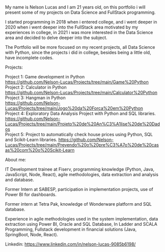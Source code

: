 My name is Nelson Lucas and I am 21 years old, on this portfolio i will present some of my projects on Data Science and FullStack programming.

I started programming in 2018 when i entered college, and i went deeper in 2020 when i went deeper into the FullStack area motivated by my experiences in college, in 2021 i was more interested in the Data Science area and decided to delve deeper into the subject.

The Portfolio will be more focused on my recent projects, all Data Science with Python, since the projects i did in college, besides being a little old, have incomplete codes.

Projects:

Project 1: Game development in Python<br/>
https://github.com/Nelson-Lucas/Projects/tree/main/Game%20Python<br/>
Project 2: Calculator in Python<br/>
https://github.com/Nelson-Lucas/Projects/tree/main/Calculator%20Python<br/>
Project 3: Hangman in Python<br/>
https://github.com/Nelson-Lucas/Projects/tree/main/Jogo%20da%20Forca%20em%20Python<br/>
Project 4: Exploratory Data Analysis Project with Python and SQL libraries.<br/>
https://github.com/Nelson-Lucas/Projects/tree/main/Projeto%20de%20An%C3%A1lise%20de%20Dados<br/>
Project 5: Project to automatically check house prices using Python, SQL and Scikit-Learn libraries.
https://github.com/Nelson-Lucas/Projects/tree/main/Prevendo%20o%20pre%C3%A7o%20de%20casas%20com%20o%20Scikit-Learn<br/>

About me:

IT Development trainee at Fiserv, programming knowledge (Python, Java, JavaScript, Node, React), agile methodologies, data extraction and analysis and database.

Former Intern at SABESP, participation in implementation projects, use of Power BI for dashboards.

Former intern at Tetra Pak, knowledge of Wonderware platform and SQL database.

Experience in agile methodologies used in the system implementation, data extraction using Power BI, Oracle and SQL Database, In Ladder and SCALA Programming, Fullstack development in financial solutions (Java, SpringBoot, Node, React).

Linkedin: https://www.linkedin.com/in/nelson-lucas-9085b6198/

